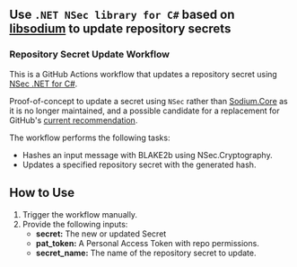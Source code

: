 ## Use `.NET NSec library for C#` based on [libsodium](https://libsodium.org/) to update repository secrets

### Repository Secret Update Workflow

This is a GitHub Actions workflow that updates a repository secret using [NSec .NET for C#](https://github.com/ektrah/nsec). 

Proof-of-concept to update a secret using `NSec` rather than [Sodium.Core](https://github.com/ektrah/libsodium-core) as it is no longer maintained, and a possible candidate for a replacement for GitHub's [current recommendation](https://docs.github.com/en/rest/guides/encrypting-secrets-for-the-rest-api?apiVersion=2022-11-28#example-encrypting-a-secret-using-c).


The workflow performs the following tasks:
- Hashes an input message with BLAKE2b using NSec.Cryptography.
- Updates a specified repository secret with the generated hash.

## How to Use

1. Trigger the workflow manually.
2. Provide the following inputs:
   - **secret:** The new or updated Secret
   - **pat_token:** A Personal Access Token with repo permissions.
   - **secret_name:** The name of the repository secret to update.
